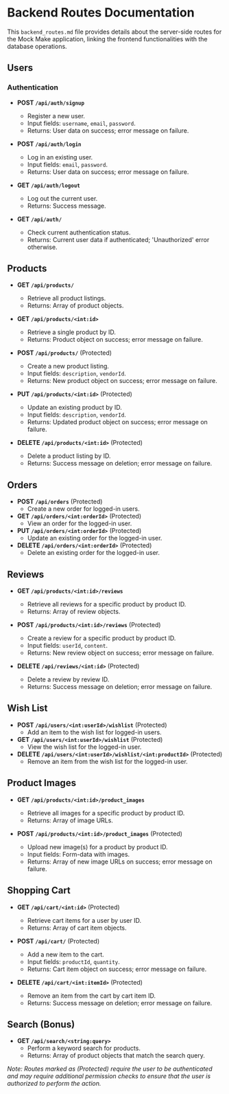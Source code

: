 # Backend Routes Documentation

This `backend_routes.md` file provides details about the server-side routes for the Mock Make application, linking the frontend functionalities with the database operations.

## Users

### Authentication

- **POST `/api/auth/signup`**
  - Register a new user.
  - Input fields: `username`, `email`, `password`.
  - Returns: User data on success; error message on failure.

- **POST `/api/auth/login`**
  - Log in an existing user.
  - Input fields: `email`, `password`.
  - Returns: User data on success; error message on failure.

- **GET `/api/auth/logout`**
  - Log out the current user.
  - Returns: Success message.

- **GET `/api/auth/`**
  - Check current authentication status.
  - Returns: Current user data if authenticated; 'Unauthorized' error otherwise.

## Products

- **GET `/api/products/`**
  - Retrieve all product listings.
  - Returns: Array of product objects.

- **GET `/api/products/<int:id>`**
  - Retrieve a single product by ID.
  - Returns: Product object on success; error message on failure.

- **POST `/api/products/`** (Protected)
  - Create a new product listing.
  - Input fields: `description`, `vendorId`.
  - Returns: New product object on success; error message on failure.

- **PUT `/api/products/<int:id>`** (Protected)
  - Update an existing product by ID.
  - Input fields: `description`, `vendorId`.
  - Returns: Updated product object on success; error message on failure.

- **DELETE `/api/products/<int:id>`** (Protected)
  - Delete a product listing by ID.
  - Returns: Success message on deletion; error message on failure.

## Orders

- **POST `/api/orders`** (Protected)
  - Create a new order for logged-in users.
- **GET `/api/orders/<int:orderId>`** (Protected)
  - View an order for the logged-in user.
- **PUT `/api/orders/<int:orderId>`** (Protected)
  - Update an existing order for the logged-in user.
- **DELETE `/api/orders/<int:orderId>`** (Protected)
  - Delete an existing order for the logged-in user.

## Reviews

- **GET `/api/products/<int:id>/reviews`**
  - Retrieve all reviews for a specific product by product ID.
  - Returns: Array of review objects.

- **POST `/api/products/<int:id>/reviews`** (Protected)
  - Create a review for a specific product by product ID.
  - Input fields: `userId`, `content`.
  - Returns: New review object on success; error message on failure.

- **DELETE `/api/reviews/<int:id>`** (Protected)
  - Delete a review by review ID.
  - Returns: Success message on deletion; error message on failure.

## Wish List

- **POST `/api/users/<int:userId>/wishlist`** (Protected)
  - Add an item to the wish list for logged-in users.
- **GET `/api/users/<int:userId>/wishlist`** (Protected)
  - View the wish list for the logged-in user.
- **DELETE `/api/users/<int:userId>/wishlist/<int:productId>`** (Protected)
  - Remove an item from the wish list for the logged-in user.


## Product Images

- **GET `/api/products/<int:id>/product_images`**
  - Retrieve all images for a specific product by product ID.
  - Returns: Array of image URLs.

- **POST `/api/products/<int:id>/product_images`** (Protected)
  - Upload new image(s) for a product by product ID.
  - Input fields: Form-data with images.
  - Returns: Array of new image URLs on success; error message on failure.

## Shopping Cart

- **GET `/api/cart/<int:id>`** (Protected)
  - Retrieve cart items for a user by user ID.
  - Returns: Array of cart item objects.

- **POST `/api/cart/`** (Protected)
  - Add a new item to the cart.
  - Input fields: `productId`, `quantity`.
  - Returns: Cart item object on success; error message on failure.

- **DELETE `/api/cart/<int:itemId>`** (Protected)
  - Remove an item from the cart by cart item ID.
  - Returns: Success message on deletion; error message on failure.

## Search (Bonus)

- **GET `/api/search/<string:query>`**
  - Perform a keyword search for products.
  - Returns: Array of product objects that match the search query.

*Note: Routes marked as (Protected) require the user to be authenticated and may require additional permission checks to ensure that the user is authorized to perform the action.*
